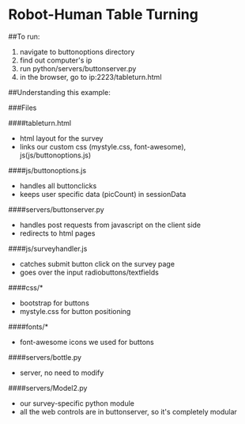 # Robot-Human Table Turning

##To run:

  1.  navigate to buttonoptions directory
  2.  find out computer's ip
  3. run python/servers/buttonserver.py
  4. in the browser, go to ip:2223/tableturn.html

##Understanding this example:

  ###Files

  ####tableturn.html
  - html layout for the survey
  - links our custom css (mystyle.css, font-awesome), js(js/buttonoptions.js)

  ####js/buttonoptions.js
  - handles all buttonclicks
  - keeps user specific data (picCount) in sessionData

  ####servers/buttonserver.py
  - handles post requests from javascript on the client side
  - redirects to html pages

  ####js/surveyhandler.js
  - catches submit button click on the survey page
  - goes over the input radiobuttons/textfields

  ####css/*
  - bootstrap for buttons
  - mystyle.css for button positioning
  
  ####fonts/*
  - font-awesome icons we used for buttons

  ####servers/bottle.py
  - server, no need to modify

  ####servers/Model2.py
  - our survey-specific python module
  - all the web controls are in buttonserver, so it's completely modular